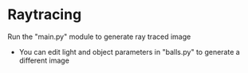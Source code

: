 # Raytracing

Run the "main.py" module to generate ray traced image

- You can edit light and object parameters in "balls.py" to generate a different image
